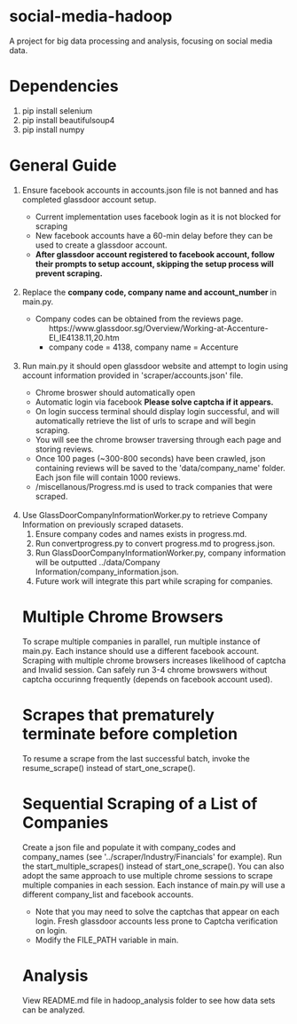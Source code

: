 # social-media-hadoop
A project for big data processing and analysis, focusing on social media data. 

# Dependencies
<ol>
<li> pip install selenium
<li> pip install beautifulsoup4
<li> pip install numpy
</ol>

# General Guide
<ol>
<li> Ensure facebook accounts in accounts.json file is not banned and has completed glassdoor account setup. </li>
    <ul><li> Current implementation uses facebook login as it is not blocked for scraping </li> 
        <li> New facebook accounts have a 60-min delay before they can be used to create a glassdoor account. </li>
        <li> <strong> After glassdoor account registered to facebook account, follow their prompts to setup account, skipping the setup process will prevent scraping.</strong> </li>
    </ul>
<br>
<li> Replace the <strong> company code, company name and account_number </strong> in main.py. </li>
    <ul>
    <li> Company codes can be obtained from the reviews page.
        <ul> https://www.glassdoor.sg/Overview/Working-at-Accenture-EI_IE4138.11,20.htm 
        <li> company code = 4138, company name = Accenture </li> </ul>
    </ul>
<br>
<li> Run main.py it should open glassdoor website and attempt to login using account information provided in 'scraper/accounts.json' file. </li>
    <ul>
        <li>Chrome broswer should automatically open</li>
        <li>Automatic login via facebook <strong> Please solve captcha if it appears. </strong> </li>
        <li>On login success terminal should display login successful, and will automatically retrieve the list of urls to scrape and will begin scraping.
        <li>You will see the chrome browser traversing through each page and storing reviews.
        <li>Once 100 pages (~300-800 seconds) have been crawled, json containing reviews will be saved to the 'data/company_name' folder. Each json file will contain 1000 reviews.
        <li> /miscellanous/Progress.md is used to track companies that were scraped.
    </ul>
<br>
<li> Use GlassDoorCompanyInformationWorker.py to retrieve Company Information on previously scraped datasets.
    <ol>
    <li> Ensure company codes and names exists in progress.md.
    <li> Run convertprogress.py to convert progress.md to progress.json.
    <li> Run GlassDoorCompanyInformationWorker.py, company information will be outputted ../data/Company Information/company_information.json.
    <li> Future work will integrate this part while scraping for companies.
</ol>

# Multiple Chrome Browsers
To scrape multiple companies in parallel, run multiple instance of main.py. Each instance should use a different facebook account. Scraping with multiple chrome browsers increases likelihood of captcha and Invalid session. Can safely run 3-4 chrome browswers without captcha occurinng frequently (depends on facebook account used).

# Scrapes that prematurely terminate before completion
To resume a scrape from the last successful batch, invoke the resume_scrape() instead of start_one_scrape().

# Sequential Scraping of a List of Companies
Create a json file and populate it with company_codes and company_names (see '../scraper/Industry/Financials' for example). Run the start_multiple_scrapes() instead of start_one_scrape(). You can also adopt the same approach to use multiple chrome sessions to scrape multiple companies in each session. Each instance of main.py will use a different company_list and facebook accounts. 
* Note that you may need to solve the captchas that appear on each login. Fresh glassdoor accounts less prone to Captcha verification on login.
* Modify the FILE_PATH variable in main. 

# Analysis 
View README.md file in hadoop_analysis folder to see how data sets can be analyzed.